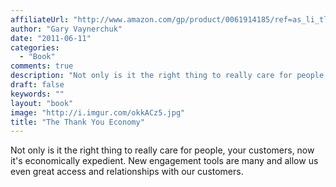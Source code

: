 ```yaml
---
affiliateUrl: "http://www.amazon.com/gp/product/0061914185/ref=as_li_tl?ie=UTF8&camp=1789&creative=390957&creativeASIN=0061914185&linkCode=as2&tag=jaktre-20&linkId=JZR3VMIDU6BHCFUL"
author: "Gary Vaynerchuk"
date: "2011-06-11"
categories:
  - "Book"
comments: true
description: "Not only is it the right thing to really care for people, your customers, now it's economically expedient.  New engagement tools are many and allow us"
draft: false
keywords: ""
layout: "book"
image: "http://i.imgur.com/okkACz5.jpg"
title: "The Thank You Economy"
---
```


Not only is it the right thing to really care for people, your customers, now it's economically expedient.  New engagement tools are many and allow us even great access and relationships with our customers.
